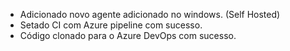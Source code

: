 - Adicionado novo agente adicionado no windows. (Self Hosted)
- Setado CI com Azure pipeline com sucesso.
- Código clonado para o Azure DevOps com sucesso.
